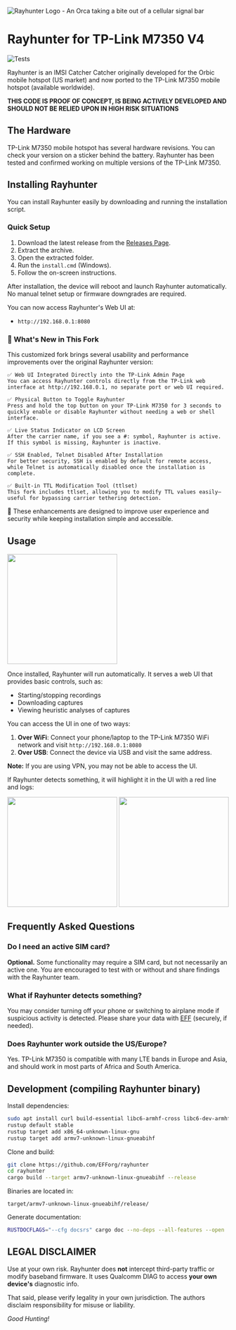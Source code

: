 ![Rayhunter Logo - An Orca taking a bite out of a cellular signal bar](https://www.eff.org/files/styles/media_browser_preview/public/banner_library/rayhunter-banner.png)

# Rayhunter for TP-Link M7350 V4

![Tests](https://github.com/EFForg/rayhunter/actions/workflows/check-and-test.yml/badge.svg)

Rayhunter is an IMSI Catcher Catcher originally developed for the Orbic mobile hotspot (US market) and now ported to the TP-Link M7350 mobile hotspot (available worldwide).

**THIS CODE IS PROOF OF CONCEPT, IS BEING ACTIVELY DEVELOPED AND SHOULD NOT BE RELIED UPON IN HIGH RISK SITUATIONS**

## The Hardware

TP-Link M7350 mobile hotspot has several hardware revisions. You can check your version on a sticker behind the battery. Rayhunter has been tested and confirmed working on multiple versions of the TP-Link M7350.

## Installing Rayhunter

You can install Rayhunter easily by downloading and running the installation script.

### Quick Setup

1. Download the latest release from the [Releases Page](PhucHauDeveloper/rayhunter-tplink-m7350-v4/releases).
2. Extract the archive.
3. Open the extracted folder.
4. Run the `install.cmd` (Windows).
5. Follow the on-screen instructions.

After installation, the device will reboot and launch Rayhunter automatically. No manual telnet setup or firmware downgrades are required.

You can now access Rayhunter's Web UI at:

* `http://192.168.0.1:8080`

### 🚀 What's New in This Fork

This customized fork brings several usability and performance improvements over the original Rayhunter version:

    ✅ Web UI Integrated Directly into the TP-Link Admin Page
    You can access Rayhunter controls directly from the TP-Link web interface at http://192.168.0.1, no separate port or web UI required.

    ✅ Physical Button to Toggle Rayhunter
    Press and hold the top button on your TP-Link M7350 for 3 seconds to quickly enable or disable Rayhunter without needing a web or shell interface.

    ✅ Live Status Indicator on LCD Screen
    After the carrier name, if you see a #: symbol, Rayhunter is active. If this symbol is missing, Rayhunter is inactive.

    ✅ SSH Enabled, Telnet Disabled After Installation
    For better security, SSH is enabled by default for remote access, while Telnet is automatically disabled once the installation is complete.

    ✅ Built-in TTL Modification Tool (ttlset)
    This fork includes ttlset, allowing you to modify TTL values easily—useful for bypassing carrier tethering detection.

📌 These enhancements are designed to improve user experience and security while keeping installation simple and accessible.
## Usage

<img src="https://github.com/user-attachments/assets/03f78f43-53f9-44de-a122-2dd01dddc369" width=250>

Once installed, Rayhunter will run automatically. It serves a web UI that provides basic controls, such as:

* Starting/stopping recordings
* Downloading captures
* Viewing heuristic analyses of captures

You can access the UI in one of two ways:

1. **Over WiFi**: Connect your phone/laptop to the TP-Link M7350 WiFi network and visit `http://192.168.0.1:8080`
2. **Over USB**: Connect the device via USB and visit the same address.

**Note:** If you are using VPN, you may not be able to access the UI.

If Rayhunter detects something, it will highlight it in the UI with a red line and logs:

<img src="https://github.com/user-attachments/assets/4202d40c-0f7b-4ac4-a1a5-39e02b45de51" width=250>

<img src="https://github.com/user-attachments/assets/96e559c9-3ec7-4fdd-af19-5a2ebd16a0fb" width=250>

## Frequently Asked Questions

### Do I need an active SIM card?

**Optional.** Some functionality may require a SIM card, but not necessarily an active one. You are encouraged to test with or without and share findings with the Rayhunter team.

### What if Rayhunter detects something?

You may consider turning off your phone or switching to airplane mode if suspicious activity is detected. Please share your data with [EFF](mailto:info@eff.org) (securely, if needed).

### Does Rayhunter work outside the US/Europe?

Yes. TP-Link M7350 is compatible with many LTE bands in Europe and Asia, and should work in most parts of Africa and South America.

## Development (compiling Rayhunter binary)

Install dependencies:

```bash
sudo apt install curl build-essential libc6-armhf-cross libc6-dev-armhf-cross gcc-arm-linux-gnueabihf rustup cargo
rustup default stable
rustup target add x86_64-unknown-linux-gnu
rustup target add armv7-unknown-linux-gnueabihf
```

Clone and build:

```bash
git clone https://github.com/EFForg/rayhunter
cd rayhunter
cargo build --target armv7-unknown-linux-gnueabihf --release
```

Binaries are located in:

```
target/armv7-unknown-linux-gnueabihf/release/
```

Generate documentation:

```bash
RUSTDOCFLAGS="--cfg docsrs" cargo doc --no-deps --all-features --open
```

## LEGAL DISCLAIMER

Use at your own risk. Rayhunter does **not** intercept third-party traffic or modify baseband firmware. It uses Qualcomm DIAG to access **your own device's** diagnostic info.

That said, please verify legality in your own jurisdiction. The authors disclaim responsibility for misuse or liability.

*Good Hunting!*
